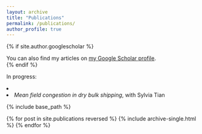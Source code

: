 ```yaml
---
layout: archive
title: "Publications"
permalink: /publications/
author_profile: true
---
```


{% if site.author.googlescholar %}
  <div class="wordwrap">You can also find my articles on <a href="{{site.author.googlescholar}}">my Google Scholar profile</a>.</div>
{% endif %}

In progress:
<li>
    <li><i>Mean field congestion in dry bulk shipping</i>, with Sylvia Tian</li>
</li>

{% include base_path %}

{% for post in site.publications reversed %}
  {% include archive-single.html %}
{% endfor %}
